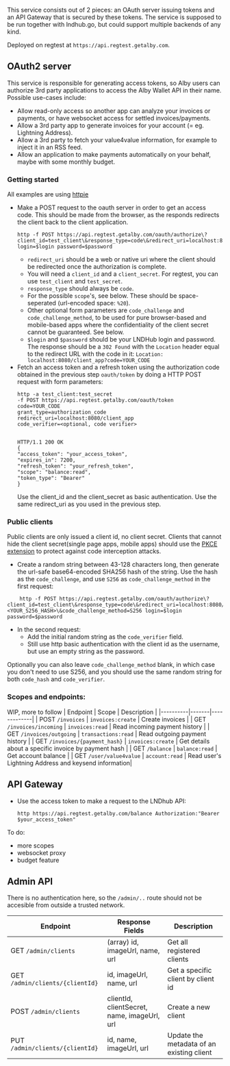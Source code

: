 This service consists out of 2 pieces: an OAuth server issuing tokens and an API Gateway that is secured by these tokens.
The service is supposed to be run together with lndhub.go, but could support multiple backends of any kind.

Deployed on regtest at `https://api.regtest.getalby.com`.
## OAuth2 server
This service is responsible for generating access tokens, so Alby users can authorize 3rd party applications
to access the Alby Wallet API in their name. Possible use-cases include:

- Allow read-only access so another app can analyze your invoices or payments, or have websocket access for settled invoices/payments.
- Allow a 3rd party app to generate invoices for your account (= eg. Lightning Address).
- Allow a 3rd party to fetch your value4value information, for example to inject it in an RSS feed.
- Allow an application to make payments automatically on your behalf, maybe with some monthly budget.

### Getting started
All examples are using [httpie](https://httpie.io)
- Make a POST request to the oauth server in order to get an access code. This should be made from the browser, as the responds redirects the client back to the client application.
	```
	http -f POST https://api.regtest.getalby.com/oauth/authorize\?client_id=test_client\&response_type=code\&redirect_uri=localhost:8080/client_app\&scope\=balance:read login=$login password=$password
	```
	- `redirect_uri` should be a web or native uri where the client should be redirected once the authorization is complete.
	- You will need a `client_id` and a `client_secret`. For regtest, you can use `test_client` and `test_secret`.
	- `response_type` should always be `code`.
	- For the possible `scope`'s, see below. These should be space-seperated (url-encoded space: `%20`).
	- Other optional form parameters are `code_challenge` and `code_challenge_method`, to be used for pure browser-based and mobile-based apps where the confidentiality of the client secret cannot be guaranteed. See below.
	- `$login` and `$password` should be your LNDHub login and password.
  The response should be a `302 Found` with the `Location` header equal to the redirect URL with the code in it:
	`Location: localhost:8080/client_app?code=YOUR_CODE`
- Fetch an access token and a refresh token using the authorization code obtained in the previous step `oauth/token` by doing a HTTP POST request with form parameters:
	```
	http -a test_client:test_secret 
	-f POST https://api.regtest.getalby.com/oauth/token
	code=YOUR_CODE
	grant_type=authorization_code
	redirect_uri=localhost:8080/client_app
	code_verifier=<optional, code verifier>


	HTTP/1.1 200 OK
	{
    "access_token": "your_access_token",
    "expires_in": 7200,
    "refresh_token": "your_refresh_token",
    "scope": "balance:read",
    "token_type": "Bearer"
	}
	```
	Use the client_id and the client_secret as basic authentication. Use the same redirect_uri as you used in the previous step.
### Public clients
Public clients are only issued a client id, no client secret. Clients that cannot hide the client secret(single page apps, mobile apps) should use the [PKCE extension](https://aaronparecki.com/oauth-2-simplified/#single-page-apps) to protect against code interception attacks.

- Create a random string between 43-128 characters long, then generate the url-safe base64-encoded SHA256 hash of the string. Use the hash as the `code_challenge`, and use `S256` as `code_challenge_method` in the first request:

```
	http -f POST https://api.regtest.getalby.com/oauth/authorize\?client_id=test_client\&response_type=code\&redirect_uri=localhost:8080/client_app\&scope\=balance:read\&code_challenge=<YOUR_S256_HASH>\&code_challenge_method=S256 login=$login password=$password
```
- In the second request:
	- Add the initial random string as the `code_verifier` field.
	- Still use http basic authentication with the client id as the username, but use an empty string as the password.

Optionally you can also leave `code_challenge_method` blank, in which case you don't need to use S256, and you should use the same random string for both `code_hash` and `code_verifier`.

### Scopes and endpoints:
WIP, more to follow
| Endpoint | Scope | Description |
|----------|-------|-------------|
| POST `/invoices`  | `invoices:create`  | Create invoices |
| GET `/invoices/incoming`  | `invoices:read`  | Read incoming payment history |
| GET `/invoices/outgoing`  | `transactions:read`  | Read outgoing payment history |
| GET `/invoices/{payment_hash}`  | `invoices:create`  | Get details about a specific invoice by payment hash |
| GET `/balance`  | `balance:read`  | Get account balance |
| GET `/user/value4value`  | `account:read`  | Read user's Lightning Address and keysend information|

## API Gateway
- Use the access token to make a request to the LNDhub API:
	```
	http https://api.regtest.getalby.com/balance Authorization:"Bearer $your_access_token"
	```

To do:
- more scopes
- websocket proxy
- budget feature

## Admin API

There is no authentication here, so the `/admin/..` route should not be accesible from outside a trusted network.

| Endpoint | Response Fields | Description |
|----------|-------|-------------|
| GET `/admin/clients`  | (array) id, imageUrl, name, url  | Get all registered clients |
| GET `/admin/clients/{clientId}`  | id, imageUrl, name, url | Get a specific client by client id|
| POST `/admin/clients`  | clientId, clientSecret, name, imageUrl, url | Create a new client|
| PUT `/admin/clients/{clientId}`  | id, name, imageUrl, url  | Update the metadata of an existing client|
